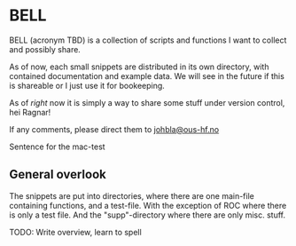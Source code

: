 # BELL

BELL (acronym TBD) is a collection of scripts and functions I want to collect and possibly share.

As of now, each small snippets are distributed in its own directory, with contained documentation and 
example data. We will see in the future if this is shareable or I just use it for bookeeping.

As of _right_ now it is simply a way to share some stuff under version
control, hei Ragnar!

If any comments, please direct them to johbla@ous-hf.no

Sentence for the mac-test

## General overlook

The snippets are put into directories, where there are one main-file
containing functions, and a test-file. With the exception of ROC where
there is only a test file. And the "supp"-directory where there are only
misc. stuff.

TODO: Write overview, learn to spell
